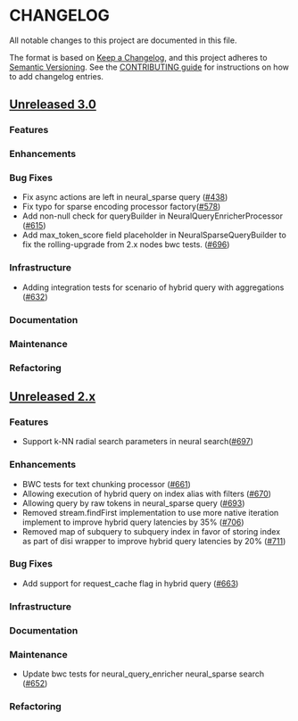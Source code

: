 # CHANGELOG
All notable changes to this project are documented in this file.

The format is based on [Keep a Changelog](https://keepachangelog.com/en/1.0.0/), and this project adheres to [Semantic Versioning](https://semver.org/spec/v2.0.0.html). See the [CONTRIBUTING guide](./CONTRIBUTING.md#Changelog) for instructions on how to add changelog entries.

## [Unreleased 3.0](https://github.com/opensearch-project/neural-search/compare/2.x...HEAD)
### Features
### Enhancements
### Bug Fixes
- Fix async actions are left in neural_sparse query ([#438](https://github.com/opensearch-project/neural-search/pull/438))
- Fix typo for sparse encoding processor factory([#578](https://github.com/opensearch-project/neural-search/pull/578))
- Add non-null check for queryBuilder in NeuralQueryEnricherProcessor ([#615](https://github.com/opensearch-project/neural-search/pull/615))
- Add max_token_score field placeholder in NeuralSparseQueryBuilder to fix the rolling-upgrade from 2.x nodes bwc tests. ([#696](https://github.com/opensearch-project/neural-search/pull/696))
### Infrastructure
- Adding integration tests for scenario of hybrid query with aggregations ([#632](https://github.com/opensearch-project/neural-search/pull/632))
### Documentation
### Maintenance
### Refactoring

## [Unreleased 2.x](https://github.com/opensearch-project/neural-search/compare/2.13...2.x)
### Features
- Support k-NN radial search parameters in neural search([#697](https://github.com/opensearch-project/neural-search/pull/697))
### Enhancements
- BWC tests for text chunking processor ([#661](https://github.com/opensearch-project/neural-search/pull/661))
- Allowing execution of hybrid query on index alias with filters ([#670](https://github.com/opensearch-project/neural-search/pull/670))
- Allowing query by raw tokens in neural_sparse query ([#693](https://github.com/opensearch-project/neural-search/pull/693))
- Removed stream.findFirst implementation to use more native iteration implement to improve hybrid query latencies by 35% ([#706](https://github.com/opensearch-project/neural-search/pull/706))
- Removed map of subquery to subquery index in favor of storing index as part of disi wrapper to improve hybrid query latencies by 20% ([#711](https://github.com/opensearch-project/neural-search/pull/711))
### Bug Fixes
- Add support for request_cache flag in hybrid query ([#663](https://github.com/opensearch-project/neural-search/pull/663))
### Infrastructure
### Documentation
### Maintenance
- Update bwc tests for neural_query_enricher neural_sparse search ([#652](https://github.com/opensearch-project/neural-search/pull/652))
### Refactoring
